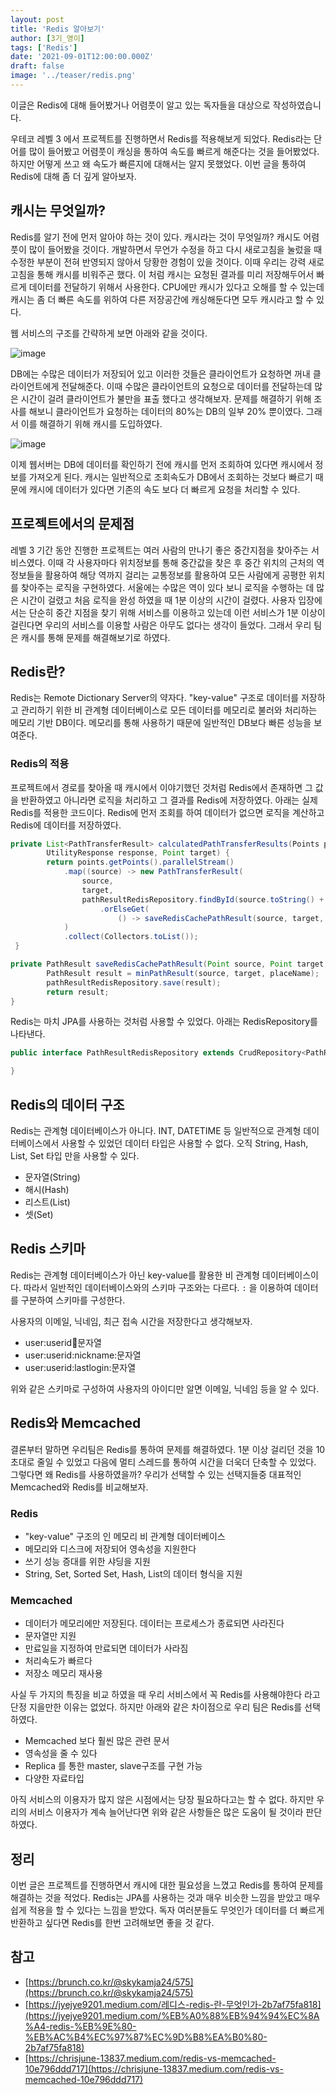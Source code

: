```yaml
---
layout: post
title: 'Redis 알아보기'
author: [3기_영이]
tags: ['Redis']
date: '2021-09-01T12:00:00.000Z'
draft: false
image: '../teaser/redis.png'
---
```



이글은 Redis에 대해 들어봤거나 어렴풋이 알고 있는 독자들을 대상으로 작성하였습니다.

우테코 레벨 3 에서 프로젝트를 진행하면서 Redis를 적용해보게 되었다. Redis라는 단어를 많이 들어봤고 어렴풋이 캐싱을 통하여 속도를 빠르게 해준다는 것을 들어봤었다. 하지만 어떻게 쓰고 왜 속도가 빠른지에 대해서는 알지 못했었다. 이번 글을 통하여 Redis에 대해 좀 더 깊게 알아보자.

## 캐시는 무엇일까?

Redis를 알기 전에 먼저 알아야 하는 것이 있다. 캐시라는 것이 무엇일까? 캐시도 어렴풋이 많이 들어봤을 것이다. 개발하면서 무언가 수정을 하고 다시 새로고침을 눌렀을 때 수정한 부분이 전혀 반영되지 않아서 당황한 경험이 있을 것이다. 이때 우리는 강력 새로고침을 통해 캐시를 비워주곤 했다. 이 처럼 캐시는 요청된 결과를 미리 저장해두어서 빠르게 데이터를 전달하기 위해서 사용한다. CPU에만 캐시가 있다고 오해를 할 수 있는데 캐시는 좀 더 빠른 속도를 위하여 다른 저장공간에 캐싱해둔다면 모두 캐시라고 할 수 있다.

웹 서비스의 구조를 간략하게 보면 아래와 같을 것이다.

![image](https://user-images.githubusercontent.com/63634505/131674382-eeee191f-70a9-47a2-ba10-22650a700970.png)

DB에는 수많은 데이터가 저장되어 있고 이러한 것들은 클라이언트가 요청하면 꺼내 클라이언트에게 전달해준다. 이때 수많은 클라이언트의 요청으로 데이터를 전달하는데 많은 시간이 걸려 클라이언트가 불만을 표출 했다고 생각해보자. 문제를 해결하기 위해 조사를 해보니 클라이언트가 요청하는 데이터의 80%는 DB의 일부 20% 뿐이였다. 그래서 이를 해결하기 위해 캐시를 도입하였다.

![image](https://user-images.githubusercontent.com/63634505/131674277-f0f6036e-7115-423e-855f-96284e2abc25.png)

이제 웹서버는 DB에 데이터를 확인하기 전에 캐시를 먼저 조회하여 있다면 캐시에서 정보를 가져오게 된다. 캐시는 일반적으로 조회속도가 DB에서 조회하는 것보다 빠르기 때문에 캐시에 데이터가 있다면 기존의 속도 보다 더 빠르게 요청을 처리할 수 있다.

## 프로젝트에서의 문제점

레벨 3 기간 동안 진행한 프로젝트는 여러 사람의 만나기 좋은 중간지점을 찾아주는 서비스였다. 이때 각 사용자마다 위치정보를 통해 중간값을 찾은 후 중간 위치의 근처의 역정보들을 활용하여 해당 역까지 걸리는 교통정보를 활용하여 모든 사람에게 공평한 위치를 찾아주는 로직을 구현하였다. 서울에는 수많은 역이 있다  보니 로직을 수행하는 데 많은 시간이 걸렸고 처음 로직을 완성 하였을 때 1분 이상의 시간이 걸렸다. 사용자 입장에서는 단순히 중간 지점을 찾기 위해 서비스를 이용하고 있는데 이런 서비스가 1분 이상이 걸린다면 우리의 서비스를 이용할 사람은 아무도 없다는 생각이 들었다. 그래서 우리 팀은 캐시를 통해 문제를 해결해보기로 하였다.

## Redis란?

Redis는 Remote Dictionary Server의 약자다. "key-value" 구조로 데이터를 저장하고 관리하기 위한 비 관계형 데이터베이스로 모든 데이터를 메모리로 불러와 처리하는 메모리 기반 DB이다. 메모리를 통해 사용하기 때문에 일반적인 DB보다 빠른 성능을 보여준다.

### Redis의 적용

프로젝트에서 경로를 찾아올 때 캐시에서 이야기했던 것처럼 Redis에서 존재하면 그 값을 반환하였고 아니라면 로직을 처리하고 그 결과를 Redis에 저장하였다. 아래는 실제 Redis를 적용한 코드이다. Redis에 먼저 조회를 하여 데이터가 없으면 로직을 계산하고 Redis에 데이터를 저장하였다.

```java
private List<PathTransferResult> calculatedPathTransferResults(Points points,
        UtilityResponse response, Point target) {
        return points.getPoints().parallelStream()
            .map((source) -> new PathTransferResult(
                source,
                target,
                pathResultRedisRepository.findById(source.toString() + target)
                    .orElseGet(
                        () -> saveRedisCachePathResult(source, target, response.getPlaceName())))
            )
            .collect(Collectors.toList());
 }
```

```java
private PathResult saveRedisCachePathResult(Point source, Point target, String placeName) {
        PathResult result = minPathResult(source, target, placeName);
        pathResultRedisRepository.save(result);
        return result;
}
```

Redis는 마치 JPA를 사용하는 것처럼 사용할 수 있었다. 아래는 RedisRepository를 나타낸다.

```java
public interface PathResultRedisRepository extends CrudRepository<PathResult, String> {

}
```

## Redis의 데이터 구조

Redis는 관계형 데이터베이스가 아니다. INT, DATETIME 등 일반적으로 관계형 데이터베이스에서 사용할 수 있었던 데이터 타입은 사용할 수 없다. 오직 String, Hash, List, Set 타입 만을 사용할 수 있다.

- 문자열(String)
- 해시(Hash)
- 리스트(List)
- 셋(Set)

## Redis 스키마

Redis는 관계형 데이터베이스가 아닌 key-value를 활용한 비 관계형 데이터베이스이다. 따라서 일반적인 데이터베이스와의 스키마 구조와는 다르다. `:` 을 이용하여 데이터를 구분하여 스키마를 구성한다.

사용자의 이메일, 닉네임, 최근 접속 시간을 저장한다고 생각해보자.

- user:userid:email:문자열
- user:userid:nickname:문자열
- user:userid:lastlogin:문자열

위와 같은 스키마로 구성하여 사용자의 아이디만 알면 이메일, 닉네임 등을 알 수 있다.

## Redis와 Memcached

결론부터 말하면 우리팀은 Redis를 통하여 문제를 해결하였다. 1분 이상 걸리던 것을 10초대로 줄일 수 있었고 다음에 멀티 스레드를 통하여 시간을 더욱더 단축할 수 있었다. 그렇다면 왜 Redis를 사용하였을까? 우리가 선택할 수 있는 선택지들중 대표적인 Memcached와 Redis를 비교해보자.

### Redis

- "key-value" 구조의 인 메모리 비 관계형 데이터베이스
- 메모리와 디스크에 저장되어 영속성을 지원한다
- 쓰기 성능 증대를 위한 샤딩을 지원
- String, Set, Sorted Set, Hash, List의 데이터 형식을 지원

### Memcached

- 데이터가 메모리에만 저장된다. 데이터는 프로세스가 종료되면 사라진다
- 문자열만 지원
- 만료일을 지정하여 만료되면 데이터가 사라짐
- 처리속도가 빠르다
- 저장소 메모리 재사용

사실 두 가지의 특징을 비교 하였을 때 우리 서비스에서 꼭 Redis를 사용해야한다 라고 단정 지을만한 이유는 없었다. 하지만 아래와 같은 차이점으로 우리 팀은 Redis를 선택하였다.

- Memcached 보다 훨씬 많은 관련 문서
- 영속성을 줄 수 있다
- Replica 를 통한 master, slave구조를 구현 가능
- 다양한 자료타입

아직 서비스의 이용자가 많지 않은 시점에서는 당장 필요하다고는 할 수 없다. 하지만 우리의 서비스 이용자가 계속 늘어난다면 위와 같은 사항들은 많은 도움이 될 것이라 판단하였다.

## 정리

이번 글은 프로젝트를 진행하면서 캐시에 대한 필요성을 느꼈고 Redis를 통하여 문제를 해결하는 것을 적었다. Redis는 JPA를 사용하는 것과 매우 비슷한 느낌을 받았고 매우 쉽게 적용을 할 수 있다는 느낌을 받았다. 독자 여러분들도 무엇인가 데이터를 더 빠르게 반환하고 싶다면 Redis를 한번 고려해보면 좋을 것 같다.

## 참고

- [https://brunch.co.kr/@skykamja24/575](https://brunch.co.kr/@skykamja24/575)
- [https://jyejye9201.medium.com/레디스-redis-란-무엇인가-2b7af75fa818](https://jyejye9201.medium.com/%EB%A0%88%EB%94%94%EC%8A%A4-redis-%EB%9E%80-%EB%AC%B4%EC%97%87%EC%9D%B8%EA%B0%80-2b7af75fa818)
- [https://chrisjune-13837.medium.com/redis-vs-memcached-10e796ddd717](https://chrisjune-13837.medium.com/redis-vs-memcached-10e796ddd717)
